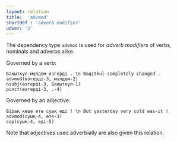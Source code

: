 ```yaml
---
layout: relation
title:  'advmod'
shortdef : 'adverb modifier'
udver: '2'
---
```


The dependency type `advmod` is used for *adverb modifiers* of verbs,
nominals and adverbs alike.

Governed by a verb:

~~~ sdparse
Бақыткүл мүлдем өзгерді . \n Baqıtkul completely changed .
advmod(өзгерді-3, мүлдем-2)
nsubj(өзгерді-3, Бақыткүл-1)
punct(өзгерді-3, .-4)
~~~

Governed by an adjective:

~~~ sdparse
Бірақ кеше өте суық еді ! \n But yesterday very cold was-it !
advmod(суық-4, өте-3)
cop(суық-4, еді-5)
~~~

<!-- noun-->

Note that adjectives used adverbially are also given this relation.
<!-- Interlanguage links updated So kvě 14 19:02:54 CEST 2022 -->
